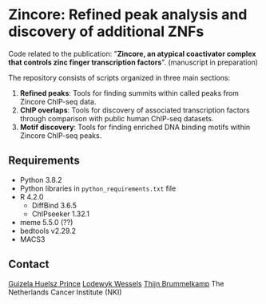 # Zincore: Refined peak analysis and discovery of additional ZNFs

Code related to the publication: "**Zincore, an atypical coactivator complex that controls zinc finger transcription factors**". (manuscript in preparation)

The repository consists of scripts organized in three main sections:
1. **Refined peaks**: Tools for finding summits within called peaks from Zincore ChIP-seq data.
2. **ChIP overlaps**: Tools for discovery of associated transcription factors through comparison with public human ChIP-seq datasets.
3. **Motif discovery**: Tools for finding enriched DNA binding motifs within Zincore ChIP-seq peaks.



## Requirements

* Python 3.8.2
* Python libraries in `python_requirements.txt` file
* R 4.2.0
    * DiffBind 3.6.5
    * ChIPseeker 1.32.1
* meme 5.5.0 (??)
* bedtools v2.29.2
* MACS3


## Contact
[Guizela Huelsz Prince](https://www.linkedin.com/in/g-huelsz-prince/)
[Lodewyk Wessels](https://www.nki.nl/research/research-groups/lodewyk-wessels/)
[Thijn Brummelkamp](https://www.nki.nl/research/research-groups/thijn-brummelkamp/)
The Netherlands Cancer Institute (NKI)

